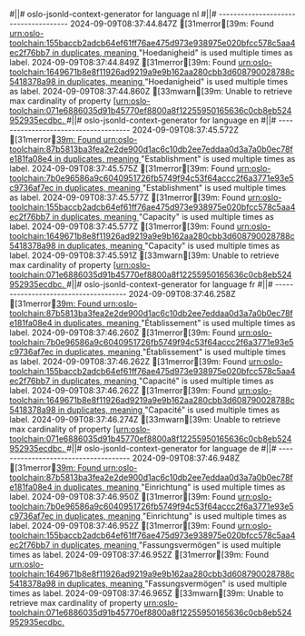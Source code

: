 #||# oslo-jsonld-context-generator for language nl
#||# -------------------------------------
2024-09-09T08:37:44.847Z [31merror[39m: Found [urn:oslo-toolchain:155baccb2adcb64ef61ff76ae475d973e938975e020bfcc578c5aa4ec2f76bb7 in duplicates, meaning ](tmp/workspace/report4/doc/applicatieprofiel/FeitelijkeVerenigingen/kandidaatstandaard/2021-06-22/all-Feitelijke-Verenigingen-ap.jsonld#L0)"Hoedanigheid" is used multiple times as label.
2024-09-09T08:37:44.849Z [31merror[39m: Found [urn:oslo-toolchain:1649671b8e8f11926ad9219a9e9b162aa280cbb3d608790028788c5418378a98 in duplicates, meaning ](tmp/workspace/report4/doc/applicatieprofiel/FeitelijkeVerenigingen/kandidaatstandaard/2021-06-22/all-Feitelijke-Verenigingen-ap.jsonld#L0)"Hoedanigheid" is used multiple times as label.
2024-09-09T08:37:44.860Z [33mwarn[39m: Unable to retrieve max cardinality of property [[urn:oslo-toolchain:071e6886035d91b45770ef8800a8f12255950165636c0cb8eb524952935ecdbc.
](tmp/workspace/report4/doc/applicatieprofiel/FeitelijkeVerenigingen/kandidaatstandaard/2021-06-22/all-Feitelijke-Verenigingen-ap.jsonld#L0)#||# oslo-jsonld-context-generator for language en
#||# -------------------------------------
2024-09-09T08:37:45.572Z [31merror[39m: Found urn:oslo-toolchain:87b5813ba3fea2e2de900d1ac6c10db2ee7eddaa0d3a7a0b0ec78fe181fa08e4 in duplicates, meaning ](tmp/workspace/report4/doc/applicatieprofiel/FeitelijkeVerenigingen/kandidaatstandaard/2021-06-22/all-Feitelijke-Verenigingen-ap.jsonld#L0)"Establishment" is used multiple times as label.
2024-09-09T08:37:45.575Z [31merror[39m: Found [urn:oslo-toolchain:7b0e96586a9c6040951726fb5749f94c53f64accc2f6a3771e93e5c9736af7ec in duplicates, meaning ](tmp/workspace/report4/doc/applicatieprofiel/FeitelijkeVerenigingen/kandidaatstandaard/2021-06-22/all-Feitelijke-Verenigingen-ap.jsonld#L0)"Establishment" is used multiple times as label.
2024-09-09T08:37:45.577Z [31merror[39m: Found [urn:oslo-toolchain:155baccb2adcb64ef61ff76ae475d973e938975e020bfcc578c5aa4ec2f76bb7 in duplicates, meaning ](tmp/workspace/report4/doc/applicatieprofiel/FeitelijkeVerenigingen/kandidaatstandaard/2021-06-22/all-Feitelijke-Verenigingen-ap.jsonld#L0)"Capacity" is used multiple times as label.
2024-09-09T08:37:45.577Z [31merror[39m: Found [urn:oslo-toolchain:1649671b8e8f11926ad9219a9e9b162aa280cbb3d608790028788c5418378a98 in duplicates, meaning ](tmp/workspace/report4/doc/applicatieprofiel/FeitelijkeVerenigingen/kandidaatstandaard/2021-06-22/all-Feitelijke-Verenigingen-ap.jsonld#L0)"Capacity" is used multiple times as label.
2024-09-09T08:37:45.591Z [33mwarn[39m: Unable to retrieve max cardinality of property [[urn:oslo-toolchain:071e6886035d91b45770ef8800a8f12255950165636c0cb8eb524952935ecdbc.
](tmp/workspace/report4/doc/applicatieprofiel/FeitelijkeVerenigingen/kandidaatstandaard/2021-06-22/all-Feitelijke-Verenigingen-ap.jsonld#L0)#||# oslo-jsonld-context-generator for language fr
#||# -------------------------------------
2024-09-09T08:37:46.258Z [31merror[39m: Found urn:oslo-toolchain:87b5813ba3fea2e2de900d1ac6c10db2ee7eddaa0d3a7a0b0ec78fe181fa08e4 in duplicates, meaning ](tmp/workspace/report4/doc/applicatieprofiel/FeitelijkeVerenigingen/kandidaatstandaard/2021-06-22/all-Feitelijke-Verenigingen-ap.jsonld#L0)"Établissement" is used multiple times as label.
2024-09-09T08:37:46.260Z [31merror[39m: Found [urn:oslo-toolchain:7b0e96586a9c6040951726fb5749f94c53f64accc2f6a3771e93e5c9736af7ec in duplicates, meaning ](tmp/workspace/report4/doc/applicatieprofiel/FeitelijkeVerenigingen/kandidaatstandaard/2021-06-22/all-Feitelijke-Verenigingen-ap.jsonld#L0)"Établissement" is used multiple times as label.
2024-09-09T08:37:46.262Z [31merror[39m: Found [urn:oslo-toolchain:155baccb2adcb64ef61ff76ae475d973e938975e020bfcc578c5aa4ec2f76bb7 in duplicates, meaning ](tmp/workspace/report4/doc/applicatieprofiel/FeitelijkeVerenigingen/kandidaatstandaard/2021-06-22/all-Feitelijke-Verenigingen-ap.jsonld#L0)"Capacité" is used multiple times as label.
2024-09-09T08:37:46.262Z [31merror[39m: Found [urn:oslo-toolchain:1649671b8e8f11926ad9219a9e9b162aa280cbb3d608790028788c5418378a98 in duplicates, meaning ](tmp/workspace/report4/doc/applicatieprofiel/FeitelijkeVerenigingen/kandidaatstandaard/2021-06-22/all-Feitelijke-Verenigingen-ap.jsonld#L0)"Capacité" is used multiple times as label.
2024-09-09T08:37:46.274Z [33mwarn[39m: Unable to retrieve max cardinality of property [[urn:oslo-toolchain:071e6886035d91b45770ef8800a8f12255950165636c0cb8eb524952935ecdbc.
](tmp/workspace/report4/doc/applicatieprofiel/FeitelijkeVerenigingen/kandidaatstandaard/2021-06-22/all-Feitelijke-Verenigingen-ap.jsonld#L0)#||# oslo-jsonld-context-generator for language de
#||# -------------------------------------
2024-09-09T08:37:46.948Z [31merror[39m: Found urn:oslo-toolchain:87b5813ba3fea2e2de900d1ac6c10db2ee7eddaa0d3a7a0b0ec78fe181fa08e4 in duplicates, meaning ](tmp/workspace/report4/doc/applicatieprofiel/FeitelijkeVerenigingen/kandidaatstandaard/2021-06-22/all-Feitelijke-Verenigingen-ap.jsonld#L0)"Einrichtung" is used multiple times as label.
2024-09-09T08:37:46.950Z [31merror[39m: Found [urn:oslo-toolchain:7b0e96586a9c6040951726fb5749f94c53f64accc2f6a3771e93e5c9736af7ec in duplicates, meaning ](tmp/workspace/report4/doc/applicatieprofiel/FeitelijkeVerenigingen/kandidaatstandaard/2021-06-22/all-Feitelijke-Verenigingen-ap.jsonld#L0)"Einrichtung" is used multiple times as label.
2024-09-09T08:37:46.952Z [31merror[39m: Found [urn:oslo-toolchain:155baccb2adcb64ef61ff76ae475d973e938975e020bfcc578c5aa4ec2f76bb7 in duplicates, meaning ](tmp/workspace/report4/doc/applicatieprofiel/FeitelijkeVerenigingen/kandidaatstandaard/2021-06-22/all-Feitelijke-Verenigingen-ap.jsonld#L0)"Fassungsvermögen" is used multiple times as label.
2024-09-09T08:37:46.952Z [31merror[39m: Found [urn:oslo-toolchain:1649671b8e8f11926ad9219a9e9b162aa280cbb3d608790028788c5418378a98 in duplicates, meaning ](tmp/workspace/report4/doc/applicatieprofiel/FeitelijkeVerenigingen/kandidaatstandaard/2021-06-22/all-Feitelijke-Verenigingen-ap.jsonld#L0)"Fassungsvermögen" is used multiple times as label.
2024-09-09T08:37:46.965Z [33mwarn[39m: Unable to retrieve max cardinality of property [urn:oslo-toolchain:071e6886035d91b45770ef8800a8f12255950165636c0cb8eb524952935ecdbc.
](tmp/workspace/report4/doc/applicatieprofiel/FeitelijkeVerenigingen/kandidaatstandaard/2021-06-22/all-Feitelijke-Verenigingen-ap.jsonld#L0)